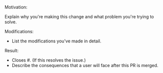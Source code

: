 Motivation:

Explain why you're making this change and what problem you're trying to solve.

Modifications:

- List the modifications you've made in detail.

Result:

- Closes #<GitHub issue number>. (If this resolves the issue.)
- Describe the consequences that a user will face after this PR is merged.

<!--
Visit this URL to learn more about how to write a pull request description:
https://armeria.dev/community/developer-guide#how-to-write-pull-request-description
-->
